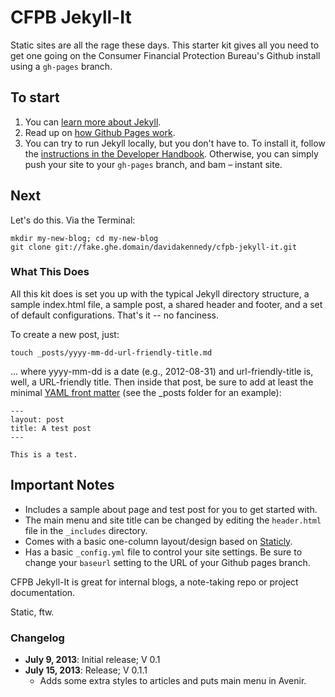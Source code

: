 # CFPB Jekyll-It

Static sites are all the rage these days. This starter kit gives all you need to get one going on the Consumer Financial Protection Bureau's Github install using a ```gh-pages``` branch.

## To start

1. You can [learn more about Jekyll](http://jekyllrb.com/).
2. Read up on [how Github Pages work](http://pages.github.com/).
3. You can try to run Jekyll locally, but you don't have to. To install it, follow the [instructions in the Developer Handbook](https://fake.ghe.domain/pages/cfpb/handbook/edit-me.html). Otherwise, you can simply push your site to your ```gh-pages``` branch, and bam – instant site.

## Next

Let's do this. Via the Terminal:

    mkdir my-new-blog; cd my-new-blog
    git clone git://fake.ghe.domain/davidakennedy/cfpb-jekyll-it.git

### What This Does 

All this kit does is set you up with the typical Jekyll directory structure, a sample index.html file, a sample post, a shared header and footer, and a set of default configurations. That's it -- no fanciness.

To create a new post, just:

    touch _posts/yyyy-mm-dd-url-friendly-title.md

... where yyyy-mm-dd is a date (e.g., 2012-08-31) and url-friendly-title is, well, a URL-friendly title.  Then inside that post, be sure to add at least the minimal [YAML front matter](http://jekyllrb.com/docs/frontmatter/) (see the _posts folder for an example):

    ---
    layout: post
    title: A test post
    ---

    This is a test.

## Important Notes

* Includes a sample about page and test post for you to get started with.
* The main menu and site title can be changed by editing the ```header.html``` file in the ```_includes``` directory.
* Comes with a basic one-column layout/design based on [Staticly](https://fake.ghe.domain/davidakennedy/staticly).
* Has a basic ```_config.yml``` file to control your site settings. Be sure to change your ```baseurl``` setting to the URL of your Github pages branch.

CFPB Jekyll-It is great for internal blogs, a note-taking repo or project documentation.

Static, ftw.

### Changelog

* **July 9, 2013**: Initial release; V 0.1
* **July 15, 2013**: Release; V 0.1.1
  - Adds some extra styles to articles and puts main menu in Avenir.
